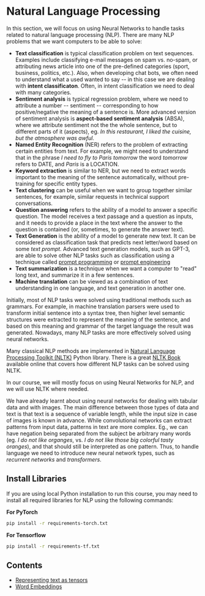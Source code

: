 # Natural Language Processing

In this section, we will focus on using Neural Networks to handle tasks related to natural language processing (NLP). There are many NLP problems that we want computers to be able to solve:

* **Text classification** is typical classification problem on text sequences. Examples include classifying e-mail messages on spam vs. no-spam, or attributing news article into one of the pre-defined categories (sport, business, politics, etc.). Also, when developing chat bots, we often need to understand what a used wanted to say -- in this case we are dealing with **intent classificaton**. Often, in intent classification we need to deal with many categories.
* **Sentiment analysis** is typical regression problem, where we need to attribute a number -- sentiment -- corresponding to how positive/negative the meaning of a sentence is. More advanced version of sentiment analysis is **aspect-based sentiment analysis** (ABSA), where we attribute sentiment not the the whole sentence, but to different parts of it (aspects), eg. *In this restaurant, I liked the cuisine, but the atmosphere was awful*.
* **Named Entity Recognition** (NER) refers to the problem of extracting certain entities from text. For example, we might need to understand that in the phrase *I need to fly to Paris tomorrow* the word *tomorrow* refers to DATE, and *Paris* is a LOCATION.  
* **Keyword extraction** is similar to NER, but we need to extract words important to the meaning of the sentence automatically, without pre-training for specific entity types.
* **Text clustering** can be useful when we want to group together similar sentences, for example, similar requests in technical support conversations.
* **Question answering** refers to the ability of a model to answer a specific question. The model receives a text passage and a question as inputs, and it needs to provide a place in the text where the answer to the question is contained (or, sometimes, to generate the answer text).
* **Text Generation** is the ability of a model to generate new text. It can be considered as classification task that predicts next letter/word based on some *text prompt*. Advanced text generation models, such as GPT-3, are able to solve other NLP tasks such as classification using a technique called [prompt programming](https://towardsdatascience.com/software-3-0-how-prompting-will-change-the-rules-of-the-game-a982fbfe1e0) or [prompt engineering](https://medium.com/swlh/openai-gpt-3-and-prompt-engineering-dcdc2c5fcd29)
* **Text summarization** is a technique when we want a computer to "read" long text, and summarize it in a few sentences.
* **Machine translation** can be viewed as a combination of text understanding in one language, and text generation in another one.

Initially, most of NLP tasks were solved using traditional methods such as grammars. For example, in machine translation parsers were used to transform initial sentence into a syntax tree, then higher level semantic structures were extracted to represent the meaning of the sentence, and based on this meaning and grammar of the target language the result was generated. Nowadays, many NLP tasks are more effectively solved using neural networks.

Many classical NLP methods are implemented in [Natural Language Processing Toolkit (NLTK)](https://www.nltk.org) Python library. There is a great [NLTK Book](https://www.nltk.org/book/) available online that covers how different NLP tasks can be solved using NLTK.

In our course, we will mostly focus on using Neural Networks for NLP, and we will use NLTK where needed.

We have already learnt about using neural networks for dealing with tabular data and with images. The main difference between those types of data and text is that text is a sequence of variable length, while the input size in case of images is known in advance. While convolutional networks can extract patterns from input data, patterns in text are more complex. Eg., we can have negation being separated from the subject be arbitrary many words (eg. *I do not like organges*, vs. *I do not like those big colorful tasty oranges*), and that should still be interpreted as one pattern. Thus, to handle language we need to introduce new neural network types, such as *recurrent networks* and *transformers*. 

## Install Libraries

If you are using local Python installation to run this course, you may need to install all required libraries for NLP using the following commands:

**For PyTorch**
```bash
pip install -r requirements-torch.txt
```
**For Tensorflow**
```bash
pip install -r requirements-tf.txt
```

## Contents

* [Representing text as tensors](13-TextRep/README.md)
* [Word Embeddings](14-Emdeddings/README.md)
